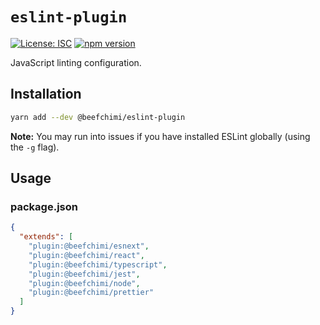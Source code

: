 # `eslint-plugin`

[![License: ISC](https://img.shields.io/badge/License-ISC-blue.svg)](https://opensource.org/licenses/ISC) [![npm version](https://badge.fury.io/js/%beefchimi%eslint-plugin.svg)](https://badge.fury.io/js/%beefchimi%eslint-plugin.svg)

JavaScript linting configuration.

## Installation

```bash
yarn add --dev @beefchimi/eslint-plugin
```

**Note:** You may run into issues if you have installed ESLint globally (using the `-g` flag).

## Usage

### package.json

```json
{
  "extends": [
    "plugin:@beefchimi/esnext",
    "plugin:@beefchimi/react",
    "plugin:@beefchimi/typescript",
    "plugin:@beefchimi/jest",
    "plugin:@beefchimi/node",
    "plugin:@beefchimi/prettier"
  ]
}
```
